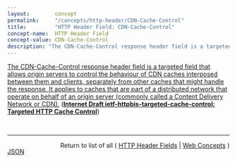 ```yaml
---
layout:        concept
permalink:     "/concepts/http-header/CDN-Cache-Control"
title:         "HTTP Header Field: CDN-Cache-Control"
concept-name:  HTTP Header Field
concept-value: CDN-Cache-Control
description: "The CDN-Cache-Control response header field is a targeted field that allows origin servers to control the behaviour of CDN caches interposed between them and clients, separately from other caches that might handle the response. It applies to caches that are part of a distributed network that operate on behalf of an origin server (commonly called a Content Delivery Network or CDN)."
---
```


[The CDN-Cache-Control response header field is a targeted field that allows origin servers to control the behaviour of CDN caches interposed between them and clients, separately from other caches that might handle the response. It applies to caches that are part of a distributed network that operate on behalf of an origin server (commonly called a Content Delivery Network or CDN).](http://tools.ietf.org/html/draft-ietf-httpbis-targeted-cache-control#section-3 "Read documentation for HTTP Header Field &#34;CDN-Cache-Control&#34;") (**[Internet Draft ietf-httpbis-targeted-cache-control: Targeted HTTP Cache Control](/specs/IETF/I-D/ietf-httpbis-targeted-cache-control "This specification defines a convention for HTTP response header fields that allow directives controlling caching to be targeted at specific caches or classes of caches. It also defines one such header field, targeted at Content Delivery Network (CDN) caches.")**)

<br/>
<hr/>

<p style="float : left"><a href="./CDN-Cache-Control.json" title="JSON representing this particular Web Concept value">JSON</a></p>
<p style="text-align: right">Return to list of all ( <a href="../http-header/">HTTP Header Fields</a> | <a href="../">Web Concepts</a> )</p>
